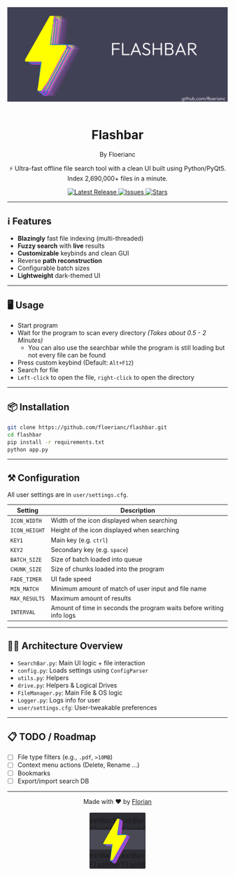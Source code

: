 <img src="assets/banner.png">

<br>
<br>
<h1 align="center">Flashbar</h1>
<p align="center">By Floerianc</p>

<p align="center"> ⚡ Ultra-fast offline file search tool with a clean UI built using Python/PyQt5.<br>
Index 2,690,000+ files in a minute.
</p>

<p align="center">
    <a href="https://github.com/Floerianc/Flashbar/releases">
        <img src="https://img.shields.io/github/v/release/Floerianc/Flashbar?label=Latest%20Release&style=flat-square" alt="Latest Release">
    </a>
    <a href="https://github.com/Floerianc/FlashBar/issues">
        <img src="https://img.shields.io/github/issues/Floerianc/FlashBar?style=flat-square" alt="Issues">
    </a>
    <a href="https://github.com/Floerianc/FlashBar/stargazers">
        <img src="https://img.shields.io/github/stars/Floerianc/FlashBar?style=flat-square" alt="Stars">
    </a>
</p>

<hr>

## ℹ️ Features
- **Blazingly** fast file indexing (multi-threaded)
- **Fuzzy search** with **live** results
- **Customizable** keybinds and clean GUI
- Reverse **path reconstruction**
- Configurable batch sizes
- **Lightweight** dark-themed UI

<hr>

## 🖥️ Usage

- Start program
- Wait for the program to scan every directory _(Takes about 0.5 - 2 Minutes)_
  - You can also use the searchbar while the program is still loading but not every file can be found 
- Press custom keybind (Default: `Alt+F12`)
- Search for file
- `Left-click` to open the file, `right-click` to open the directory

<hr>

## 📦 Installation

```bash
git clone https://github.com/floerianc/flashbar.git
cd flashbar
pip install -r requirements.txt
python app.py
```

<hr>

## ⚒️ Configuration

All user settings are in `user/settings.cfg`.

| Setting      | Description                                                            |
| ------------ | -----------------------------------------------------------------------|
| `ICON_WIDTH` | Width of the icon displayed when searching                             |
| `ICON_HEIGHT`| Height of the icon displayed when searching                            |
| `KEY1`       | Main key (e.g. `ctrl`)                                                 |
| `KEY2`       | Secondary key (e.g. `space`)                                           |
| `BATCH_SIZE` | Size of batch loaded into queue                                        |
| `CHUNK_SIZE` | Size of chunks loaded into the program                                 |
| `FADE_TIMER` | UI fade speed                                                          |
| `MIN_MATCH`  | Minimum amount of match of user input and file name                    |
| `MAX_RESULTS`| Maximum amount of results                                              |
| `INTERVAL`   | Amount of time in seconds the program waits before writing info logs   |

---

## 🧑‍💼 Architecture Overview

* `SearchBar.py`: Main UI logic + file interaction
* `config.py`: Loads settings using `ConfigParser`
* `utils.py`: Helpers
* `drive.py`: Helpers & Logical Drives
* `FileManager.py`: Main File & OS logic
* `Logger.py`: Logs info for user  
* `user/settings.cfg`: User-tweakable preferences

---

## 📋 TODO / Roadmap

* [ ] File type filters (e.g., `.pdf`, `>10MB`)
* [ ] Context menu actions (Delete, Rename ...)
* [ ] Bookmarks
* [ ] Export/import search DB

---

<p align="center">
Made with ♥️ by <a href="https://github.com/Floerianc/">Florian</a>
<br><br>
<img src="assets/icon.png" width=128>
</p>